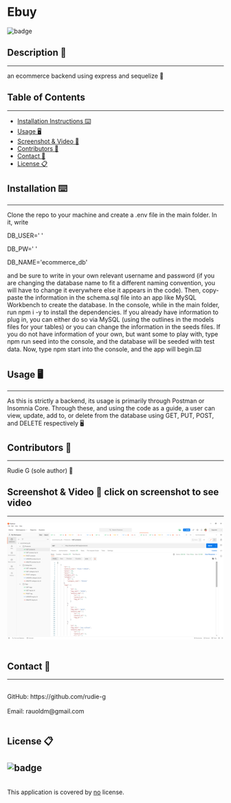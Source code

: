 # Ebuy
![badge](https://img.shields.io/badge/license-Open-blue)<br />


## Description 📝 
---
an ecommerce backend using express and sequelize 📝


## Table of Contents  
---
- [Installation Instructions ⌨️](#installation-)
- [Usage 🖥️](#usage-)
- [Screenshot & Video 📸](#screenshot--video--click-on-screenshot-to-see-video)
- [Contributors 📜](#contributors-)
- [Contact 📠](#contact-)
- [License 📋](#license-)

## Installation ⌨️ 
---
Clone the repo to your machine and create a .env file in the main folder. In it, write 


 DB_USER=' '

 DB_PW=' '

 DB_NAME='ecommerce_db'

and be sure to write in your own relevant username and password (if you are changing the database name to fit a different naming convention, you will have to change it everywhere else it appears in the code). Then, copy-paste the information in the schema.sql file into an app like MySQL Workbench to create the database. In the console, while in the main folder, run npm i -y to install the dependencies. If you already have information to plug in, you can either do so via MySQL (using the outlines in the models files for your tables) or you can change the information in the seeds files. If you do not have information of your own, but want some to play with, type npm run seed into the console, and the database will be seeded with test data. Now, type npm start into the console, and the app will begin.⌨️
  
## Usage 🖥️ 
---
As this is strictly a backend, its usage is primarily through Postman or Insomnia Core. Through these, and using the code as a guide, a user can view, update, add to, or delete from the database using GET, PUT, POST, and DELETE respectively 🖥️
  
## Contributors 📜 
---
Rudie G (sole author) 📜
  
## Screenshot & Video 📸 click on screenshot to see video
---
[![Ebuy Demo](./assets/Ebuy-screenshot.png)](https://drive.google.com/file/d/1od2JpgtycKtBQ_VFq_8SwXlNKw1VXlJy/view?usp=sharing "Ebuy Demo")
<br />
<br />

## Contact 📠 
---
<br />
GitHub: https://github.com/rudie-g
<br />
<br />
Email: rauoldm@gmail.com
<br />
<br />

## License 📋
![badge](https://img.shields.io/badge/license-Open-blue)
---
<br />
This application is covered by <a href=""> no</a> license.
